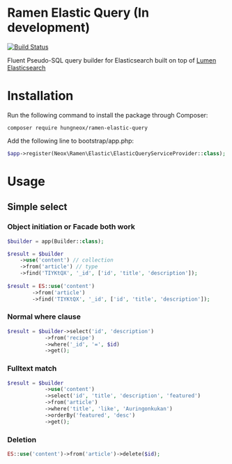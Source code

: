# Ramen Elastic Query (In development)

[![Build Status](https://travis-ci.org/hungneox/ramen-elastic-query.svg?branch=master)](https://travis-ci.org/hungneox/ramen-elastic-query)

Fluent Pseudo-SQL query builder for Elasticsearch built on top of [Lumen Elasticsearch](https://github.com/digiaonline/lumen-elasticsearch)


# Installation

Run the following command to install the package through Composer:

```
composer require hungneox/ramen-elastic-query
```

Add the following line to bootstrap/app.php:

```php
$app->register(Neox\Ramen\Elastic\ElasticQueryServiceProvider::class);
```

# Usage

## Simple select

### Object initiation or Facade both work

```php
$builder = app(Builder::class);

$result = $builder
	->use('content') // collection
	->from('article') // type
	->find('TIYKtQX', '_id', ['id', 'title', 'description']);
            
$result = ES::use('content')
		->from('article')
		->find('TIYKtQX', '_id', ['id', 'title', 'description']);
```

### Normal where clause
```php
$result = $builder->select('id', 'description')
			->from('recipe')
			->where('_id', '=', $id)
			->get();
```

### Fulltext match

```php
$result = $builder
            ->use('content')
            ->select('id', 'title', 'description', 'featured')
            ->from('article')
            ->where('title', 'like', 'Auringonkukan')
            ->orderBy('featured', 'desc')
            ->get();
```

### Deletion

```php
ES::use('content')->from('article')->delete($id);
```
